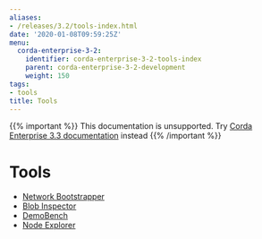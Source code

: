 ```yaml
---
aliases:
- /releases/3.2/tools-index.html
date: '2020-01-08T09:59:25Z'
menu:
  corda-enterprise-3-2:
    identifier: corda-enterprise-3-2-tools-index
    parent: corda-enterprise-3-2-development
    weight: 150
tags:
- tools
title: Tools
---
```

{{% important %}}
This documentation is unsupported.
Try [Corda Enterprise 3.3 documentation](/docs/corda-enterprise/3.3/_index.md) instead
{{% /important %}}


# Tools



* [Network Bootstrapper](network-bootstrapper.md)
* [Blob Inspector](blob-inspector.md)
* [DemoBench](demobench.md)
* [Node Explorer](node-explorer.md)



